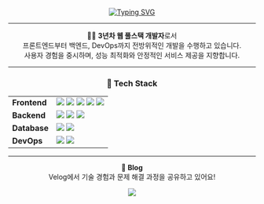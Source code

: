 <div align="center">

[![Typing SVG](https://readme-typing-svg.demolab.com?font=Fira+Code&pause=1000&color=A1A1A1&center=true&width=435&lines=%F0%9F%99%8C+Hello%2C+I'm+Bonghee%2C+FullStack+Developer)](https://git.io/typing-svg)

---

🧑‍💻 <strong>3년차 웹 풀스택 개발자</strong>로서  
프론트엔드부터 백엔드, DevOps까지 전방위적인 개발을 수행하고 있습니다.  
사용자 경험을 중시하며, 성능 최적화와 안정적인 서비스 제공을 지향합니다.

---

<h3>🚀 Tech Stack</h3>

<table align="center">
  <tr>
    <td><strong>Frontend</strong></td>
    <td>
      <img src="https://img.shields.io/badge/TypeScript-3178C6?style=flat&logo=typescript&logoColor=white"/>
      <img src="https://img.shields.io/badge/React-61DAFB?style=flat&logo=react&logoColor=black"/>
      <img src="https://img.shields.io/badge/Next.js-000000?style=flat&logo=next.js&logoColor=white"/>
      <img src="https://img.shields.io/badge/Vue.js-4FC08D?style=flat&logo=vue.js&logoColor=white"/>
      <img src="https://img.shields.io/badge/styled--components-DB7093?style=flat&logo=styled-components&logoColor=white"/>
    </td>
  </tr>
  <tr>
    <td><strong>Backend</strong></td>
    <td>
      <img src="https://img.shields.io/badge/FastAPI-009688?style=flat&logo=fastapi&logoColor=white"/>
      <img src="https://img.shields.io/badge/Node.js-339933?style=flat&logo=node.js&logoColor=white"/>
      <img src="https://img.shields.io/badge/Next.js-000000?style=flat&logo=next.js&logoColor=white"/>
    </td>
  </tr>
  <tr>
    <td><strong>Database</strong></td>
    <td>
      <img src="https://img.shields.io/badge/PostgreSQL-4169E1?style=flat&logo=postgresql&logoColor=white"/>
      <img src="https://img.shields.io/badge/MongoDB-47A248?style=flat&logo=mongodb&logoColor=white"/>
    </td>
  </tr>
  <tr>
    <td><strong>DevOps</strong></td>
    <td>
      <img src="https://img.shields.io/badge/Docker-2496ED?style=flat&logo=docker&logoColor=white"/>
      <img src="https://img.shields.io/badge/AWS-232F3E?style=flat&logo=amazon-aws&logoColor=white"/>
    </td>
  </tr>
</table>

---

📘 <strong>Blog</strong>  
Velog에서 기술 경험과 문제 해결 과정을 공유하고 있어요!

<a href="https://velog.io/@hae8064/posts" target="_blank">
  <img src="https://img.shields.io/badge/Velog-20C997?style=for-the-badge&logo=velog&logoColor=white"/>
</a>

</div>
